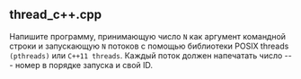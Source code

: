 ## **thread_c++.cpp**
Напишите программу, принимающую число `N` как аргумент командной строки и запускающую `N` потоков с помощью библиотеки POSIX threads `(pthreads)` или `С++11 threads`. Каждый поток должен напечатать число --- номер в порядке запуска и свой ID.
